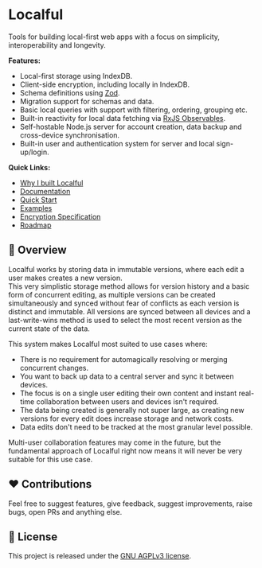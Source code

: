 # Localful
Tools for building local-first web apps with a focus on simplicity, interoperability and longevity.  

**Features:**
- Local-first storage using IndexDB.
- Client-side encryption, including locally in IndexDB.
- Schema definitions using [Zod](https://zod.dev/).
- Migration support for schemas and data.
- Basic local queries with support with filtering, ordering, grouping etc.
- Built-in reactivity for local data fetching via [RxJS Observables](https://rxjs.dev/).
- Self-hostable Node.js server for account creation, data backup and cross-device synchronisation.
- Built-in user and authentication system for server and local sign-up/login.

**Quick Links:**
- [Why I built Localful]()
- [Documentation](./docs/README.md)
- [Quick Start](./docs/quick-start.md)
- [Examples](./docs/examples.md)
- [Encryption Specification](./docs/local/encryption/specification.md)
- [Roadmap](./docs/roadmap.md)

## 🤔 Overview
Localful works by storing data in immutable versions, where each edit a user makes creates a new version.  
This very simplistic storage method allows for version history and a basic form of concurrent editing, as multiple versions can be created simultaneously and synced without fear of conflicts as each version is distinct and immutable. All versions are synced between all devices and a last-write-wins method is used to select the most recent version as the current state of the data.

This system makes Localful most suited to use cases where:
- There is no requirement for automagically resolving or merging concurrent changes.
- You want to back up data to a central server and sync it between devices.
- The focus is on a single user editing their own content and instant real-time collaboration between users and devices isn't required.
- The data being created is generally not super large, as creating new versions for every edit does increase storage and network costs.
- Data edits don't need to be tracked at the most granular level possible.

Multi-user collaboration features may come in the future, but the fundamental approach of Localful right now means it will never be very suitable for this use case.  

## ❤️ Contributions
Feel free to suggest features, give feedback, suggest improvements, raise bugs, open PRs and anything else.

## 📃 License
This project is released under the [GNU AGPLv3 license](LICENSE.txt).
